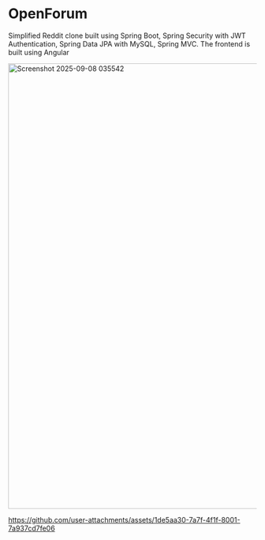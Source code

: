 # OpenForum
Simplified Reddit clone built using Spring Boot, Spring Security with JWT Authentication, Spring Data JPA with MySQL, Spring MVC. The frontend is built using Angular

<img width="1896" height="904" alt="Screenshot 2025-09-08 035542" src="https://github.com/user-attachments/assets/5b607b2a-a738-4466-8123-263e45212a22" />

https://github.com/user-attachments/assets/1de5aa30-7a7f-4f1f-8001-7a937cd7fe06

